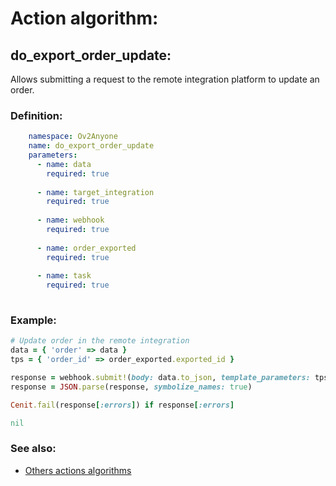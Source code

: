 # Action algorithm:

## do_export_order_update:

Allows submitting a request to the remote integration platform to update an order.
    
### Definition:
```YAML
    namespace: Ov2Anyone
    name: do_export_order_update
    parameters:
      - name: data
        required: true
        
      - name: target_integration
        required: true
        
      - name: webhook
        required: true
        
      - name: order_exported
        required: true
        
      - name: task
        required: true
        
```

### Example:
```RUBY
# Update order in the remote integration
data = { 'order' => data }
tps = { 'order_id' => order_exported.exported_id }

response = webhook.submit!(body: data.to_json, template_parameters: tps)
response = JSON.parse(response, symbolize_names: true)

Cenit.fail(response[:errors]) if response[:errors]

nil
```

### See also:
* [Others actions algorithms](overview?id=do_export_order_update)